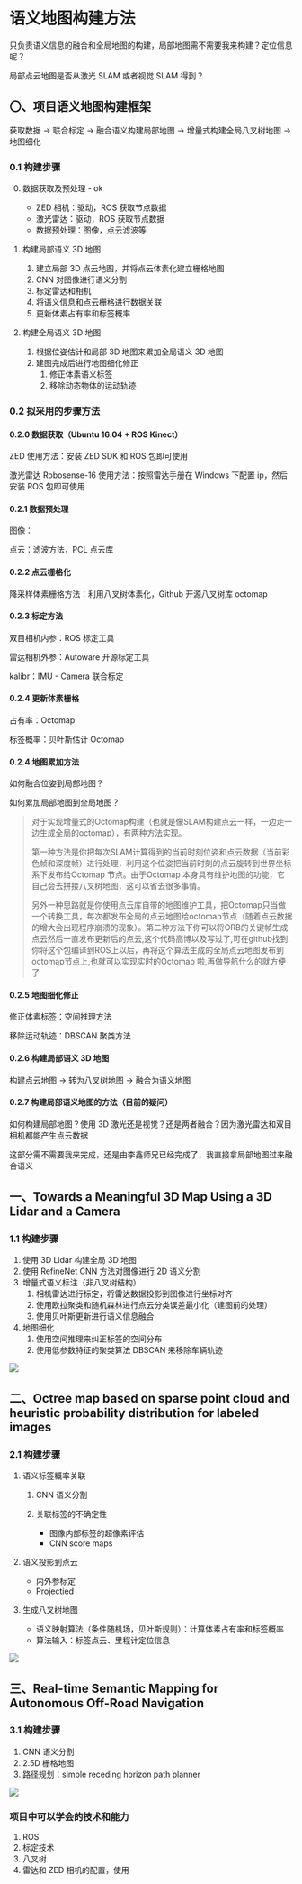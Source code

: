 # 语义地图构建方法

只负责语义信息的融合和全局地图的构建，局部地图需不需要我来构建？定位信息呢？

局部点云地图是否从激光 SLAM 或者视觉 SLAM 得到？

## 〇、项目语义地图构建框架

获取数据 -> 联合标定 -> 融合语义构建局部地图 -> 增量式构建全局八叉树地图 -> 地图细化

### 0.1 构建步骤

0. 数据获取及预处理 - ok
   - ZED 相机：驱动，ROS 获取节点数据
   - 激光雷达：驱动，ROS 获取节点数据
   - 数据预处理：图像，点云滤波等

1. 构建局部语义 3D 地图
   1. 建立局部 3D 点云地图，并将点云体素化建立栅格地图
   2. CNN 对图像进行语义分割
   3. 标定雷达和相机
   4. 将语义信息和点云栅格进行数据关联
   5. 更新体素占有率和标签概率
2. 构建全局语义 3D 地图
   1. 根据位姿估计和局部 3D 地图来累加全局语义 3D 地图
   2. 建图完成后进行地图细化修正
      1. 修正体素语义标签
      2. 移除动态物体的运动轨迹

### 0.2 拟采用的步骤方法

#### 0.2.0 数据获取（Ubuntu 16.04 + ROS Kinect）

ZED 使用方法：安装 ZED SDK 和 ROS 包即可使用

激光雷达 Robosense-16 使用方法：按照雷达手册在 Windows 下配置 ip，然后安装 ROS 包即可使用

#### 0.2.1 数据预处理

图像：

点云：滤波方法，PCL 点云库

#### 0.2.2 点云栅格化

降采样体素栅格方法：利用八叉树体素化，Github 开源八叉树库 octomap

#### 0.2.3 标定方法

双目相机内参：ROS 标定工具

雷达相机外参：Autoware 开源标定工具

kalibr：IMU - Camera 联合标定

#### 0.2.4 更新体素栅格

占有率：Octomap

标签概率：贝叶斯估计 Octomap

#### 0.2.4 地图累加方法

如何融合位姿到局部地图？

如何累加局部地图到全局地图？

> 对于实现增量式的Octomap构建（也就是像SLAM构建点云一样，一边走一边生成全局的octomap），有两种方法实现。
>
> 第一种方法是你把每次SLAM计算得到的当前时刻位姿和点云数据（当前彩色帧和深度帧）进行处理，利用这个位姿把当前时刻的点云旋转到世界坐标系下发布给Octomap 节点。由于Octomap 本身具有维护地图的功能，它自己会去拼接八叉树地图，这可以省去很多事情。 
>
> 另外一种思路就是你使用点云库自带的地图维护工具，把Octomap只当做一个转换工具，每次都发布全局的点云地图给octomap节点（随着点云数据的增大会出现程序崩溃的现象）。第二种方法下你可以将ORB的关键帧生成点云然后一直发布更新后的点云,这个代码高博以及写过了,可在github找到. 你将这个包编译到ROS上以后，再将这个算法生成的全局点云地图发布到octomap节点上,也就可以实现实时的Octomap 啦,再做导航什么的就方便了

#### 0.2.5 地图细化修正

修正体素标签：空间推理方法

移除运动轨迹：DBSCAN 聚类方法

#### 0.2.6 构建局部语义 3D 地图

构建点云地图 -> 转为八叉树地图 -> 融合为语义地图

#### 0.2.7 构建局部语义地图的方法（目前的疑问）

如何构建局部地图？使用 3D 激光还是视觉？还是两者融合？因为激光雷达和双目相机都能产生点云数据

这部分需不需要我来完成，还是由李鑫师兄已经完成了，我直接拿局部地图过来融合语义

## 一、Towards a Meaningful 3D Map Using a 3D Lidar and a Camera

### 1.1 构建步骤

1. 使用 3D Lidar 构建全局 3D 地图
2. 使用 RefineNet CNN 方法对图像进行 2D 语义分割
3. 增量式语义标注（非八叉树结构）
   1. 相机雷达进行标定，将雷达数据投影到图像进行坐标对齐
   2. 使用欧拉聚类和随机森林进行点云分类误差最小化（建图前的处理）
   3. 使用贝叶斯更新进行语义信息融合
4. 地图细化
   1. 使用空间推理来纠正标签的空间分布
   2. 使用低参数特征的聚类算法 DBSCAN 来移除车辆轨迹

![](https://dlonng.oss-cn-shenzhen.aliyuncs.com/blog/semantic_map_build_1.png)

## 二、Octree map based on sparse point cloud and heuristic probability distribution for labeled images

### 2.1 构建步骤

1. 语义标签概率关联

   1. CNN 语义分割

   2. 关联标签的不确定性
      - 图像内部标签的超像素评估
      - CNN score maps

2. 语义投影到点云

   - 内外参标定
   - Projectied

3. 生成八叉树地图

   - 语义映射算法（条件随机场，贝叶斯规则）：计算体素占有率和标签概率
   - 算法输入：标签点云、里程计定位信息

![](https://dlonng.oss-cn-shenzhen.aliyuncs.com/blog/semantic_mapping_build_4.png)

## 三、Real-time Semantic Mapping for Autonomous Off-Road Navigation

### 3.1 构建步骤

1. CNN 语义分割
2. 2.5D 栅格地图
3. 路径规划：simple receding horizon path planner

![](https://dlonng.oss-cn-shenzhen.aliyuncs.com/blog/semantic_map_build_3.png)



### 项目中可以学会的技术和能力

1. ROS
2. 标定技术
3. 八叉树
4. 雷达和 ZED 相机的配置，使用